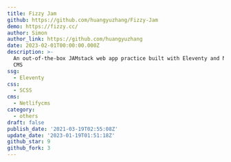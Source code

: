 ```yaml
---
title: Fizzy Jam
github: https://github.com/huangyuzhang/Fizzy-Jam
demo: https://fizzy.cc/
author: Simon
author_link: https://github.com/huangyuzhang
date: 2023-02-01T00:00:00.000Z
description: >-
  An out-of-the-box JAMstack web app practice built with Eleventy and Netlify
  CMS
ssg:
  - Eleventy
css:
  - SCSS
cms:
  - Netlifycms
category:
  - others
draft: false
publish_date: '2021-03-19T02:55:08Z'
update_date: '2023-01-19T01:51:18Z'
github_star: 9
github_fork: 3
---
```

